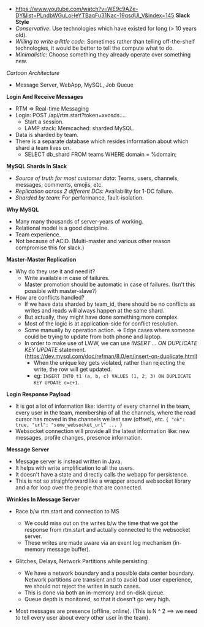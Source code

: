
* https://www.youtube.com/watch?v=WE9c9AZe-DY&list=PLndbWGuLoHeYTBaqFu31Nac-19qsdUl_V&index=145
**Slack Style**
* *Conservative*: Use technologies which have existed for long (> 10 years old).
* *Willing to write a little code*: Sometimes rather than telling off-the-shelf technologies, it would be better to tell the compute what to do.
* *Minimalistic*: Choose something they already operate over something new.

*Cartoon Architecture*
* Message Server, WebApp, MySQL, Job Queue 

**Login And Receive Messages**
* RTM => Real-time Messaging
* Login: POST /api/rtm.start?token=xxosds....
    * Start a session.
    * LAMP stack: Memcached: sharded MySQL.
* Data is sharded by team.
* There is a separate database which resides information about which shard a team lives on.
    * SELECT db_shard FROM teams WHERE domain = %domain;

**MySQL Shards In Slack**
* *Source of truth for most customer data*: Teams, users, channels, messages, comments, emojis, etc.
* *Replication across 2 different DCs*: Availability for 1-DC failure.
* *Sharded by team*: For performance, fault-isolation.

**Why MySQL**
* Many many thousands of server-years of working.
* Relational model is a good discipline. 
* Team experience.
* Not because of ACID. (Multi-master and various other reason compromise this for slack.)

**Master-Master Replication**
* Why do they use it and need it?
    * Write available in case of failures.
    * Master promotion should be automatic in case of failures. (Isn't this possible with master-slave?)
* How are conflicts handled?
    * If we have data sharded by team_id, there should be no conflicts as writes and reads will always happen at the same shard.
    * But actually, they might have done something more complex.
    * Most of the logic is at application-side for conflict resolution.
    * Some manually by operation action. => Edge cases where someone could be trying to update from both phone and laptop.
    * In order to make use of LWW, we can use *INSERT ... ON DUPLICATE KEY UPDATE* statement. (https://dev.mysql.com/doc/refman/8.0/en/insert-on-duplicate.html)
        * When the unique key gets violated, rather than rejecting the write, the row will get updated.
        * eg: `INSERT INTO t1 (a, b, c) VALUES (1, 2, 3) ON DUPLICATE KEY UPDATE c=c+1`.

**Login Response Payload**
* It is got a lot of information like: identity of every channel in the team, every user in the team, membership of all the channels, where the read cursor has moved in the channels we last saw (offset), etc.
`{
    "ok": true,
    "url": "some_websocket_url"
    ...
}`
* Websocket connection will provide all the latest information like: new messages, profile changes, presence information.

**Message Server**
* Message server is instead written in Java.
* It helps with write amplification to all the users.
* It doesn't have a state and directly calls the webapp for persistence.
* This is not so straighforward like a wrapper around websocket library and a for loop over the people that are connected.

**Wrinkles In Message Server**
* Race b/w rtm.start and connection to MS
    * We could miss out on the writes b/w the time that we got the response from rtm.start and actually connected to the websocket server.
    * These writes are made aware via an event log mechanism (in-memory message buffer).

* Glitches, Delays, Network Partitions while persisting:
    * We have a network boundary and a possible data center boundary. Network partitions are transient and to avoid bad user experience, we should not reject the writes in such cases.
    * This is done via both an in-memory and on-disk queue.
    * Queue depth is monitored, so that it doesn't go very high.

* Most messages are presence (offline, online). (This is N ^ 2 ==> we need to tell every user about every other user in the team).